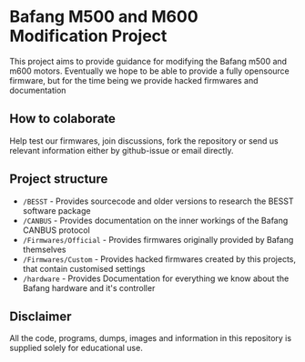 # Bafang M500 and M600 Modification Project

This project aims to provide guidance for modifying the Bafang m500 and m600 motors. Eventually we hope to be able to provide a fully opensource firmware, but for the time being we provide hacked firmwares and documentation

## How to colaborate

Help test our firmwares, join discussions, fork the repository or send us relevant information either by github-issue or email directly.


## Project structure

- `/BESST` -  Provides sourcecode and older versions to research the BESST software package
- `/CANBUS` - Provides documentation on the inner workings of the Bafang CANBUS protocol
- `/Firmwares/Official` - Provides firmwares originally provided by Bafang themselves
- `/Firmwares/Custom` - Provides hacked firmwares created by this projects, that contain customised settings
- `/hardware` - Provides Documentation for everything we know about the Bafang hardware and it's controller

## Disclaimer

All the code, programs, dumps, images and information in this repository is supplied solely for educational use.

